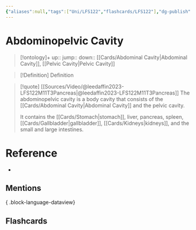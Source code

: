 ```yaml
---
{"aliases":null,"tags":["Uni/LFS122","flashcards/LFS122"],"dg-publish":true,"permalink":"/cards/abdominopelvic-cavity/","dgPassFrontmatter":true}
---
```


# Abdominopelvic Cavity

> [!ontology]+
> up:: 
> jump:: 
> down:: [[Cards/Abdominal Cavity\|Abdominal Cavity]], [[Pelvic Cavity\|Pelvic Cavity]]

> [!Definition] Definition

> [!quote] [[Sources/Video/@leedaffin2023-LFS122M11T3Pancreas\|@leedaffin2023-LFS122M11T3Pancreas]]
> The abdominopelvic cavity is a body cavity that consists of the [[Cards/Abdominal Cavity\|Abdominal Cavity]] and the pelvic cavity.
> 
> It contains the [[Cards/Stomach\|stomach]], liver, pancreas, spleen, [[Cards/Gallbladder\|gallbladder]], [[Cards/Kidneys\|kidneys]], and the small and large intestines.

# Reference

- 

## Mentions


{ .block-language-dataview}

## Flashcards